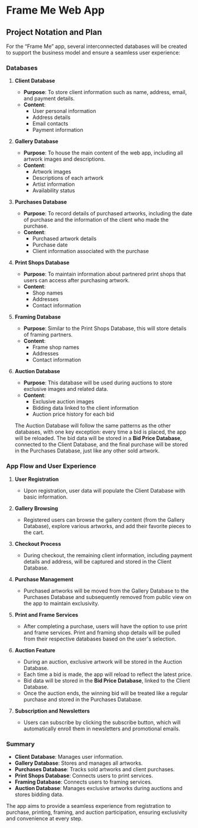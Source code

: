 # Frame Me Web App

## Project Notation and Plan

For the “Frame Me” app, several interconnected databases will be created to support the business model and ensure a seamless user experience:

### Databases

1. **Client Database**
   - **Purpose**: To store client information such as name, address, email, and payment details.
   - **Content**:
     - User personal information
     - Address details
     - Email contacts
     - Payment information

2. **Gallery Database**
   - **Purpose**: To house the main content of the web app, including all artwork images and descriptions.
   - **Content**:
     - Artwork images
     - Descriptions of each artwork
     - Artist information
     - Availability status

3. **Purchases Database**
   - **Purpose**: To record details of purchased artworks, including the date of purchase and the information of the client who made the purchase.
   - **Content**:
     - Purchased artwork details
     - Purchase date
     - Client information associated with the purchase

4. **Print Shops Database**
   - **Purpose**: To maintain information about partnered print shops that users can access after purchasing artwork.
   - **Content**:
     - Shop names
     - Addresses
     - Contact information

5. **Framing Database**
   - **Purpose**: Similar to the Print Shops Database, this will store details of framing partners.
   - **Content**:
     - Frame shop names
     - Addresses
     - Contact information

6. **Auction Database**
   - **Purpose**: This database will be used during auctions to store exclusive images and related data.
   - **Content**:
     - Exclusive auction images
     - Bidding data linked to the client information
     - Auction price history for each bid

   The Auction Database will follow the same patterns as the other databases, with one key exception: every time a bid is placed, the app will be reloaded. The bid data will be stored in a **Bid Price Database**, connected to the Client Database, and the final purchase will be stored in the Purchases Database, just like any other sold artwork.

### App Flow and User Experience

1. **User Registration**
   - Upon registration, user data will populate the Client Database with basic information.

2. **Gallery Browsing**
   - Registered users can browse the gallery content (from the Gallery Database), explore various artworks, and add their favorite pieces to the cart.

3. **Checkout Process**
   - During checkout, the remaining client information, including payment details and address, will be captured and stored in the Client Database.

4. **Purchase Management**
   - Purchased artworks will be moved from the Gallery Database to the Purchases Database and subsequently removed from public view on the app to maintain exclusivity.

5. **Print and Frame Services**
   - After completing a purchase, users will have the option to use print and frame services. Print and framing shop details will be pulled from their respective databases based on the user's selection.

6. **Auction Feature**
   - During an auction, exclusive artwork will be stored in the Auction Database.
   - Each time a bid is made, the app will reload to reflect the latest price.
   - Bid data will be stored in the **Bid Price Database**, linked to the Client Database.
   - Once the auction ends, the winning bid will be treated like a regular purchase and stored in the Purchases Database.

7. **Subscription and Newsletters**
   - Users can subscribe by clicking the subscribe button, which will automatically enroll them in newsletters and promotional emails.

### Summary

- **Client Database**: Manages user information.
- **Gallery Database**: Stores and manages all artworks.
- **Purchases Database**: Tracks sold artworks and client purchases.
- **Print Shops Database**: Connects users to print services.
- **Framing Database**: Connects users to framing services.
- **Auction Database**: Manages exclusive artworks during auctions and stores bidding data.

The app aims to provide a seamless experience from registration to purchase, printing, framing, and auction participation, ensuring exclusivity and convenience at every step.

